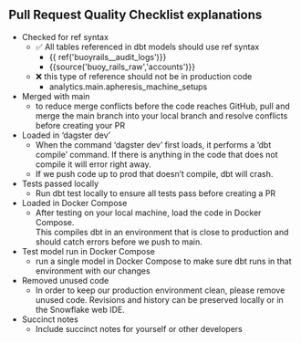## Pull Request Quality Checklist explanations
- Checked for ref syntax
    - ✅ All tables referenced in dbt models should use ref syntax
        - {{ ref('buoyrails__audit_logs')}}
        - {{source('buoy_rails_raw','accounts')}}
    - ❌ this type of reference should not be in production code
        - analytics.main.apheresis_machine_setups
- Merged with main
    - to reduce merge conflicts before the code reaches GitHub, pull and merge 
      the main branch into your local branch and resolve conflicts before 
      creating your PR
- Loaded in ‘dagster dev’
    - When the command ‘dagster dev’ first loads, it performs a ‘dbt compile’ 
      command.  If there is anything in the code that does not compile it will 
      error right away.
    - If we push code up to prod that doesn’t compile, dbt will crash.
- Tests passed locally
    - Run dbt test locally to ensure all tests pass before creating a PR
- Loaded in Docker Compose
    - After testing on your local machine, load the code in Docker Compose.  
      This compiles dbt in an environment that is close to production and should 
      catch errors before we push to main.
- Test model run in Docker Compose
    - run a single model in Docker Compose to make sure dbt runs in that 
      environment with our changes
- Removed unused code
    - In order to keep our production environment clean, please remove unused 
      code.  Revisions and history can be preserved locally or in the Snowflake 
      web IDE.
- Succinct notes
    - Include succinct notes for yourself or other developers
